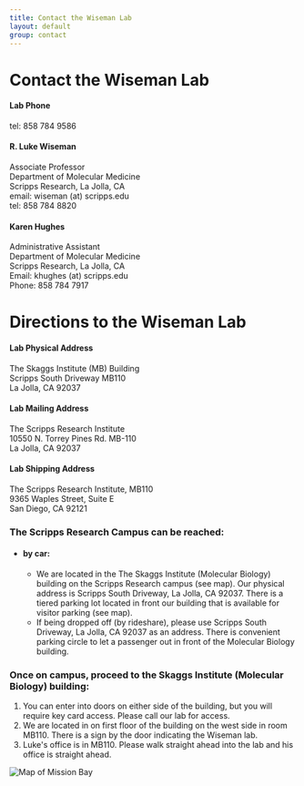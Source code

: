 ```yaml
---
title: Contact the Wiseman Lab
layout: default
group: contact
---
```


# Contact the Wiseman Lab


<div class="row">

<div class="col-md-4">

  <h4>Lab Phone </h4>
  tel: 858 784 9586

</div>

<div class="col-md-4">

  <h4>R. Luke Wiseman</h4>
  Associate Professor  <br>
  Department of Molecular Medicine  <br>
  Scripps Research, La Jolla, CA  <br>
  email: wiseman (at) scripps.edu <br>
  tel: 858 784 8820

</div>

<div class="col-md-4">

  <h4> Karen Hughes </h4>
  Administrative Assistant <br>
  Department of Molecular Medicine <br>
  Scripps Research, La Jolla, CA  <br>
  Email:  khughes (at) scripps.edu  <br>
  Phone: 858 784 7917   <br>

</div>

</div>

# Directions to the Wiseman Lab

<div class="row">

<div class="col-md-4">

<h4>Lab Physical Address</h4>

The Skaggs Institute (MB) Building<br>
Scripps South Driveway MB110<br>
La Jolla, CA 92037


</div>

<div class="col-md-4">

<h4>Lab Mailing Address</h4>

The Scripps Research Institute<br>
10550 N. Torrey Pines Rd. MB-110<br>
La Jolla, CA 92037

</div>

<div class="col-md-4">

<h4>Lab Shipping Address</h4>

The Scripps Research Institute, MB110<br>
9365 Waples Street, Suite E<br>
San Diego, CA 92121

</div>

</div>




<!-- Our lab is in on the UCSF Mission Bay campus in Genentech Hall (600 16th St, San Francisco, CA 94158)
 -->


### The Scripps Research Campus can be reached:  
* #### by car:
  * We are located in the The Skaggs Institute (Molecular Biology) building on the Scripps Research campus (see map). Our physical address is Scripps South Driveway, La Jolla, CA 92037. There is a tiered parking lot located in front our building that is available for visitor parking (see map).
  * If being dropped off (by rideshare), please use Scripps South Driveway, La Jolla, CA 92037 as an address. There is convenient parking circle  to let a passenger out in front of the Molecular Biology building.

### Once on campus, proceed to the Skaggs Institute (Molecular Biology) building:
1. You can enter into doors on either side of the building, but you will require key card access. Please call our lab for access.
2. We are located in on first floor of the building on the west side in room MB110. There is a sign by the door indicating the Wiseman lab.
3. Luke's office is in MB110. Please walk straight ahead into the lab and his office is straight ahead.


<img class="img-fluid" src="/static/img/map_to_mission_bay.png" alt="Map of Mission Bay">
